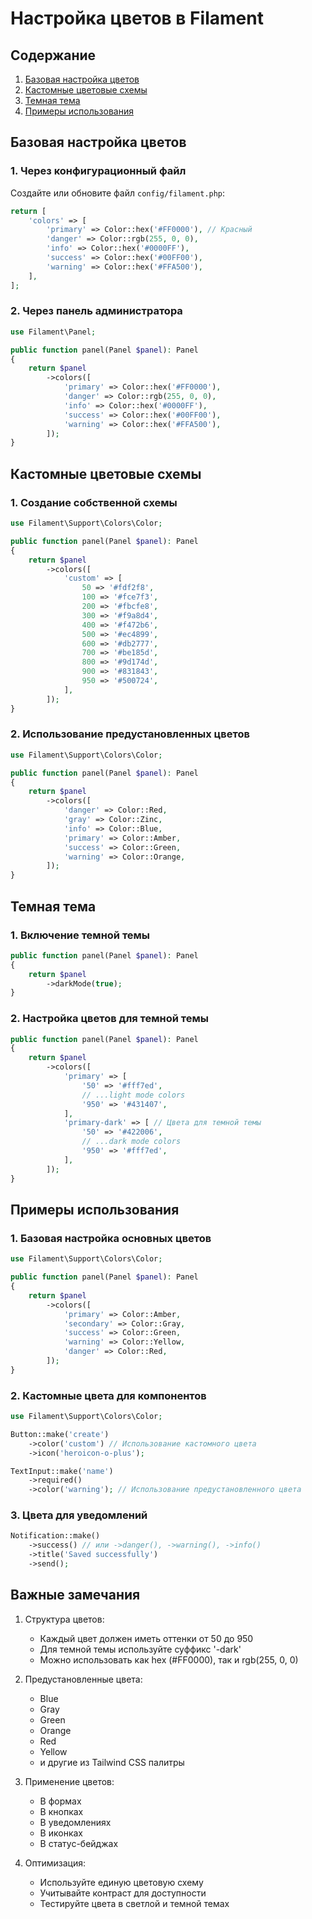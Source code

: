 # Настройка цветов в Filament

## Содержание
1. [Базовая настройка цветов](#базовая-настройка-цветов)
2. [Кастомные цветовые схемы](#кастомные-цветовые-схемы)
3. [Темная тема](#темная-тема)
4. [Примеры использования](#примеры-использования)

## Базовая настройка цветов

### 1. Через конфигурационный файл

Создайте или обновите файл `config/filament.php`:

```php
return [
    'colors' => [
        'primary' => Color::hex('#FF0000'), // Красный
        'danger' => Color::rgb(255, 0, 0),
        'info' => Color::hex('#0000FF'),
        'success' => Color::hex('#00FF00'),
        'warning' => Color::hex('#FFA500'),
    ],
];
```

### 2. Через панель администратора

```php
use Filament\Panel;

public function panel(Panel $panel): Panel
{
    return $panel
        ->colors([
            'primary' => Color::hex('#FF0000'),
            'danger' => Color::rgb(255, 0, 0),
            'info' => Color::hex('#0000FF'),
            'success' => Color::hex('#00FF00'),
            'warning' => Color::hex('#FFA500'),
        ]);
}
```

## Кастомные цветовые схемы

### 1. Создание собственной схемы

```php
use Filament\Support\Colors\Color;

public function panel(Panel $panel): Panel
{
    return $panel
        ->colors([
            'custom' => [
                50 => '#fdf2f8',
                100 => '#fce7f3',
                200 => '#fbcfe8',
                300 => '#f9a8d4',
                400 => '#f472b6',
                500 => '#ec4899',
                600 => '#db2777',
                700 => '#be185d',
                800 => '#9d174d',
                900 => '#831843',
                950 => '#500724',
            ],
        ]);
}
```

### 2. Использование предустановленных цветов

```php
use Filament\Support\Colors\Color;

public function panel(Panel $panel): Panel
{
    return $panel
        ->colors([
            'danger' => Color::Red,
            'gray' => Color::Zinc,
            'info' => Color::Blue,
            'primary' => Color::Amber,
            'success' => Color::Green,
            'warning' => Color::Orange,
        ]);
}
```

## Темная тема

### 1. Включение темной темы

```php
public function panel(Panel $panel): Panel
{
    return $panel
        ->darkMode(true);
}
```

### 2. Настройка цветов для темной темы

```php
public function panel(Panel $panel): Panel
{
    return $panel
        ->colors([
            'primary' => [
                '50' => '#fff7ed',
                // ...light mode colors
                '950' => '#431407',
            ],
            'primary-dark' => [ // Цвета для темной темы
                '50' => '#422006',
                // ...dark mode colors
                '950' => '#fff7ed',
            ],
        ]);
}
```

## Примеры использования

### 1. Базовая настройка основных цветов

```php
use Filament\Support\Colors\Color;

public function panel(Panel $panel): Panel
{
    return $panel
        ->colors([
            'primary' => Color::Amber,
            'secondary' => Color::Gray,
            'success' => Color::Green,
            'warning' => Color::Yellow,
            'danger' => Color::Red,
        ]);
}
```

### 2. Кастомные цвета для компонентов

```php
use Filament\Support\Colors\Color;

Button::make('create')
    ->color('custom') // Использование кастомного цвета
    ->icon('heroicon-o-plus');

TextInput::make('name')
    ->required()
    ->color('warning'); // Использование предустановленного цвета
```

### 3. Цвета для уведомлений

```php
Notification::make()
    ->success() // или ->danger(), ->warning(), ->info()
    ->title('Saved successfully')
    ->send();
```

## Важные замечания

1. Структура цветов:
   - Каждый цвет должен иметь оттенки от 50 до 950
   - Для темной темы используйте суффикс '-dark'
   - Можно использовать как hex (#FF0000), так и rgb(255, 0, 0)

2. Предустановленные цвета:
   - Blue
   - Gray
   - Green
   - Orange
   - Red
   - Yellow
   - и другие из Tailwind CSS палитры

3. Применение цветов:
   - В формах
   - В кнопках
   - В уведомлениях
   - В иконках
   - В статус-бейджах

4. Оптимизация:
   - Используйте единую цветовую схему
   - Учитывайте контраст для доступности
   - Тестируйте цвета в светлой и темной темах
